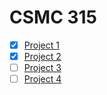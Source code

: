 # CSMC 315

- [x] [Project 1](Project1/Readme.md)
- [x] [Project 2](Readme.md)
- [ ] [Project 3](Readme.md)
- [ ] [Project 4](Readme.md)
